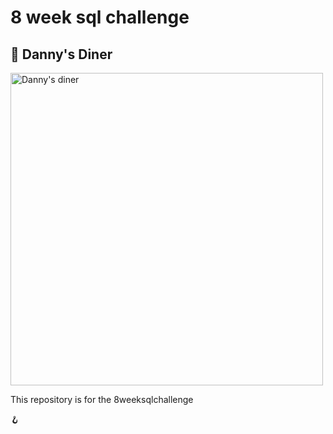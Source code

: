 # 8 week sql challenge

## :ramen: Danny's Diner

<img src="https://8weeksqlchallenge.com/images/case-study-designs/1.png" alt="Danny's diner" width="500"/>

<!-- ![Danny's diner](images/case-study-1.png|width=200) -->

This repository is for the 8weeksqlchallenge

:hook:
